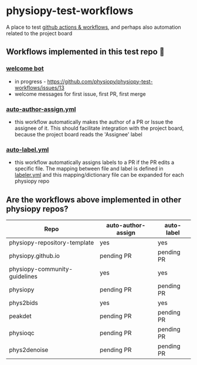 # physiopy-test-workflows
A place to test [github actions & workflows](https://docs.github.com/en/actions), and perhaps also automation related to the project board 

## Workflows implemented in this test repo :tada:
<!-- Some workflows exist in the physiopy repos that are not listed here -->

### [welcome bot](https://github.com/physiopy/physiopy-test-workflows/blob/master/.github/config.yml)
- in progress - https://github.com/physiopy/physiopy-test-workflows/issues/13
- welcome messages for first issue, first PR, first merge

### [auto-author-assign.yml](.github/workflows/auto-author-assign.yml) 
- this workflow automatically makes the author of a PR or Issue the assignee of it. This should facilitate integration with the project board, because the project board reads the 'Assignee' label

### [auto-label.yml](.github/workflows/auto-label.yml) 
- this workflow automatically assigns labels to a PR if the PR edits a specific file. The mapping between file and label is defined in [labeler.yml](.github/labeler.yml) and this mapping/dictionary file can be expanded for each physiopy repo 

## Are the workflows above implemented in other physiopy repos?
 
| Repo                         | auto-author-assign | auto-label |
| --                           | --                 | -- |
| physiopy-repository-template | yes                |yes |
| physiopy.github.io           | pending PR         | pending PR |
| physiopy-community-guidelines| yes                |yes |
| physiopy                     | pending PR         | pending PR |
| phys2bids                    | yes                | yes     |
| peakdet                      | pending PR         | pending PR |
| physioqc                     | pending PR         | pending PR |
| phys2denoise                 | pending PR         | pending PR |

